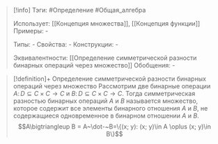 > [!info]
> Тэги: #Определение #Общая_алгебра 
> 
> Использует: [[Концепция множества]], [[Концепция функции]]
> Примеры: *-*
> 
> Типы: *-*
> Свойства: *-*
> Конструкции: *-*
> 
> Эквивалентности: [[Определение симметрической разности бинарных операций через множество]]
> Обобщения: *-*

> [!definition]+ Определение симметрической разности бинарных операций через множество
> Рассмотрим две бинарные операции $A\colon D\subseteq C\times C \to C$ и $B\colon D\subseteq C\times C \to C$. Тогда симметрическая разностью бинарных операций $A$ и $B$ называется множество, которое содержит все элементы бинарного отношения $A$ и $B$, не содержащиеся одновременное в бинарном отношении $A$ и $B$. $$A\bigtriangleup B = A~\dot-~B=\{(x; y): (x; y)\in A \oplus (x; y)\in B\}$$
